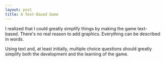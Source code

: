 ```yaml
---
layout: post
title: A Text-Based Game
---
```


I realized that I could greatly simplify things by making the game text-based. There's no real reason to add graphics. Everything can be described in words.

Using text and, at least initially, multiple choice questions should greatly simplify both the development and the learning of the game.
